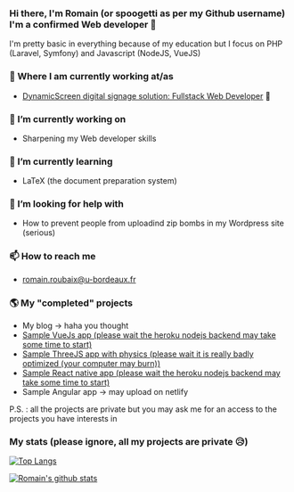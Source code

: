 ### Hi there, I'm Romain (or spoogetti as per my Github username) I'm a confirmed Web developer 👋
I'm pretty basic in everything because of my education but I focus on PHP (Laravel, Symfony) and Javascript (NodeJS, VueJS)

### 💼 Where I am currently working at/as
- [DynamicScreen digital signage solution: Fullstack Web Developer](https://dynamicscreen.com/) 💼 

### 🔭 I’m currently working on
- Sharpening my Web developer skills

### 🌱 I’m currently learning
- LaTeX (the document preparation system)

### 🤔 I’m looking for help with 
- How to prevent people from uploadind zip bombs in my Wordpress site (serious)

### 📫 How to reach me
- romain.roubaix@u-bordeaux.fr

### 🌎 My "completed" projects
- My blog -> haha you thought
- [Sample VueJs app (please wait the heroku nodejs backend may take some time to start)](https://spoogetti.github.io/movies-front-dawin/#/)
- [Sample ThreeJS app with physics (please wait it is really badly optimized (your computer may burn))](https://spoogetti.github.io)
- [Sample React native app (please wait the heroku nodejs backend may take some time to start)](https://mmc-react.vercel.app/)
- Sample Angular app -> may upload on netlify

P.S. : all the projects are private but you may ask me for an access to the projects you have interests in

<!--
**spoogetti/spoogetti** is a ✨ _special_ ✨ repository because its `README.md` (this file) appears on your GitHub profile.

Here are some ideas to get you started:
-->

### My stats (please ignore, all my projects are private 😥)

[![Top Langs](https://github-readme-stats.vercel.app/api/top-langs/?username=spoogetti&layout=compact)](https://github.com/anuraghazra/github-readme-stats)  
  
[![Romain's github stats](https://github-readme-stats.vercel.app/api?username=spoogetti)](https://github.com/anuraghazra/github-readme-stats)  

